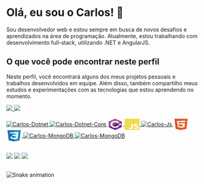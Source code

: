 # Olá, eu sou o Carlos! 👋

Sou desenvolvedor web e estou sempre em busca de novos desafios e aprendizados na área de programação. Atualmente, estou trabalhando com desenvolvimento full-stack, utilizando .NET e AngularJS.

## O que você pode encontrar neste perfil 

Neste perfil, você encontrará alguns dos meus projetos pessoais e trabalhos desenvolvidos em equipe. Além disso, também compartilho meus estudos e experimentações com as tecnologias que estou aprendendo no momento.

<div>
<a href="https://github.com/cedelecrodio">
<img height="180em" src="https://github-readme-stats.vercel.app/api/top-langs/?username=cedelecrodio&layout=compact&langs_count=7&theme=midnight-purple"/>
<img height="180em" src="https://github-readme-stats.vercel.app/api?username=cedelecrodio&show_icons=true&theme=midnight-purple&include_all_commits=true&count_private=true&hide=contribs,prs"/>
</div>


<!-- <div>

![Cedelecrodio's GitHub stats](https://github-readme-stats.vercel.app/api?username=cedelecrodio&show_icons=true&hide=contribs,prs&count_private=true&theme=chartreuse-dark)
<[![Readme Card](https://github-readme-stats.vercel.app/api/pin/?username=cedelecrodio&repo=RobotProject)](https://github.com/cedelecrodio/RobotProject)
[![Top Langs](https://github-readme-stats.vercel.app/api/top-langs/?username=cedelecrodio&langs_count=3&theme=chartreuse-dark)](https://github.com/cedelecrodio/github-readme-stats)

</div> -->



<div style="display: inline_block"><br>
  <img align="center" alt="Carlos-Dotnet" height="30" width="40" src="https://cdn.jsdelivr.net/gh/devicons/devicon/icons/dot-net/dot-net-plain.svg">
  <img align="center" alt="Carlos-Dotnet-Core" height="30" width="40" src="https://cdn.jsdelivr.net/gh/devicons/devicon/icons/dotnetcore/dotnetcore-original.svg">
  <img align="center" alt="Carlos-Csharp" height="30" width="40" src="https://raw.githubusercontent.com/devicons/devicon/master/icons/csharp/csharp-original.svg">
  <img align="center" alt="Carlos-Js" height="30" width="40" src="https://raw.githubusercontent.com/devicons/devicon/master/icons/javascript/javascript-plain.svg">
  <img align="center" alt="Carlos-Js" height="30" width="40" src="https://cdn.jsdelivr.net/gh/devicons/devicon/icons/vuejs/vuejs-original.svg">
  <img align="center" alt="Carlos-HTML" height="30" width="40" src="https://raw.githubusercontent.com/devicons/devicon/master/icons/html5/html5-original.svg">
  <img align="center" alt="Carlos-CSS" height="30" width="40" src="https://raw.githubusercontent.com/devicons/devicon/master/icons/css3/css3-original.svg">
  <img align="center" alt="Carlos-MongoDB" height="30" width="40" src="https://cdn.jsdelivr.net/gh/devicons/devicon/icons/oracle/oracle-original.svg">
  <img align="center" alt="Carlos-MongoDB" height="30" width="40" src="https://cdn.jsdelivr.net/gh/devicons/devicon/icons/mongodb/mongodb-plain.svg">
  <!-- <img align="right" alt="Rafa-pic" height="150" style="border-radius:50px;" src="https://media.discordapp.net/attachments/639956127056134178/890373478988013628/Publicacoes_Instagram_1_1.png?width=676&height=676"> -->
</div>

##
 
<div> 
  <a href="https://instagram.com/cedelecrodio" target="_blank"><img src="https://img.shields.io/badge/-Instagram-%23E4405F?style=for-the-badge&logo=instagram&logoColor=white" target="_blank"></a>
  <a href = "mailto:carlosedelecrodio@hotmail.com"><img src="https://img.shields.io/badge/-Gmail-%23333?style=for-the-badge&logo=gmail&logoColor=white" target="_blank"></a>
  <a href="https://www.linkedin.com/in/carlos-eduardo-levi-delecrodio-82785319a" target="_blank"><img src="https://img.shields.io/badge/-LinkedIn-%230077B5?style=for-the-badge&logo=linkedin&logoColor=white" target="_blank"></a> 
  
</div>

##

![Snake animation](https://github.com/seu-usuário-aqui/cedelecrodio/blob/output/github-contribution-grid-snake.svg)
